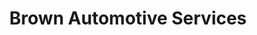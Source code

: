 ---
title: "Brown Automotive Services"
url: /arlington/brown-automotive-services/
shop: car repair
---